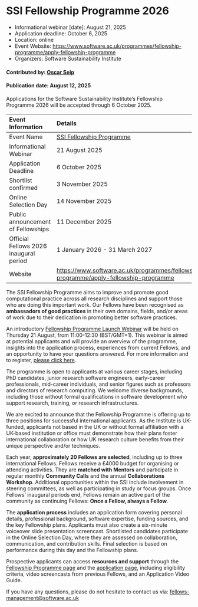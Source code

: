 # SSI Fellowship Programme 2026

- Informational webinar [date]: August 21, 2025
- Application deadline: October 6, 2025
- Location: online
- Event Website: https://www.software.ac.uk/programmes/fellowship-programme/apply-fellowship-programme
- Organizers: Software Sustainability Institute

#### Contributed by: [Oscar Seip](https://github.com/OscarSeip)

#### Publication date: August 12, 2025
			   
<!-- deck text start -->
Applications for the Software Sustainability Institute’s Fellowship Programme 2026 will be accepted through 6 October 2025.
<!-- deck text end -->

Event Information | Details
:--- | :---			   
Event Name | [SSI Fellowship Programme](https://www.software.ac.uk/programmes/fellowship-programme)
Informational Webinar | 21 August 2025
Application Deadline | 6 October 2025
Shortlist confirmed | 3 November 2025  
Online Selection Day | 14 November 2025  
Public announcement of Fellowships | 11 December 2025  
Official Fellows 2026 inaugural period | 1 January 2026 - 31 March 2027
Website | https://www.software.ac.uk/programmes/fellowship-programme/apply-fellowship-programme

The SSI Fellowship Programme aims to improve and promote good computational practice across all research disciplines and support those who are doing this important work. Our Fellows have been recognised as **ambassadors of good practices** in their own domains, fields, and/or areas of work due to their dedication in promoting better software practices.

An introductory [Fellowship Programme Launch Webinar](https://forms.office.com/e/BGHuZniJ0x) will be held on Thursday 21 August, from 11:00-12:30 (BST/GMT+1). This webinar is aimed at potential applicants and will provide an overview of the programme, insights into the application process, experiences from current Fellows, and an opportunity to have your questions answered. For more information and to register, [please click here](https://forms.office.com/e/BGHuZniJ0x).

The programme is open to applicants at various career stages, including PhD candidates, junior research software engineers, early-career professionals, mid-career individuals, and senior figures such as professors and directors of research computing. We welcome diverse backgrounds, including those without formal qualifications in software development who support research, training, or research infrastructures.

We are excited to announce that the Fellowship Programme is offering up to three positions for successful international applicants. As the Institute is UK-funded, applicants not based in the UK or without formal affiliation with a UK-based institution or office must demonstrate how their plans foster international collaboration or how UK research culture benefits from their unique perspective and/or techniques.

Each year, **approximately 20 Fellows are selected**, including up to three international Fellows. Fellows receive a £4000 budget for organising or attending activities. They are **matched with Mentors** and participate in regular monthly **Community Calls** and the annual **Collaborations Workshop**. Additional opportunities within the SSI include involvement in steering committees, as well as participating in study or focus groups. Once Fellows’ inaugural periods end,  Fellows remain an active part of the community as continuing Fellows: **Once a Fellow, always a Fellow**.

The **application process** includes an application form covering personal details, professional background, software expertise, funding sources, and the key Fellowship plans. Applicants must also create a six-minute voiceover slide presentation screencast. Shortlisted candidates participate in the Online Selection Day, where they are assessed on collaboration, communication, and contribution skills. Final selection is based on performance during this day and the Fellowship plans.

Prospective applicants can access **resources and support** through the [Fellowship Programme page](https://www.software.ac.uk/programmes/fellowship-programme) and the [application page](https://www.software.ac.uk/programmes/fellowship-programme/apply-fellowship-programme), including eligibility criteria, video screencasts from previous Fellows, and an Application Video Guide.

If you have any questions, please do not hesitate to contact us via: [fellows-management@software.ac.uk](mailto:fellows-management@software.ac.uk)

<!---
Publish: yes
Pinned: no
Topics: Funding sources and programs
--->

